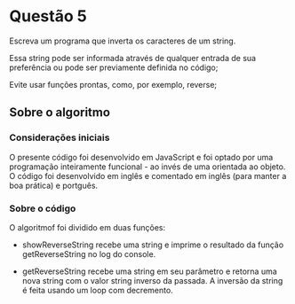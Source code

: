 # Questão 5
Escreva um programa que inverta os caracteres de um string.

Essa string pode ser informada através de qualquer entrada de sua preferência ou pode ser previamente definida no código;

Evite usar funções prontas, como, por exemplo, reverse;

## Sobre o algoritmo
### Considerações iniciais
O presente código foi desenvolvido em JavaScript e foi optado por uma programação inteiramente funcional - ao invés de uma orientada ao objeto. O código foi desenvolvido em inglês e comentado em inglês (para manter a boa prática) e portguês.

### Sobre o código
O algoritmof foi dividido em duas funções:

- showReverseString
recebe uma string e imprime o resultado da função getReverseString no log do console.

- getReverseString
recebe uma string em seu parâmetro e retorna uma nova string com o valor string inverso da passada.
A inversão da string é feita usando um loop com decremento.